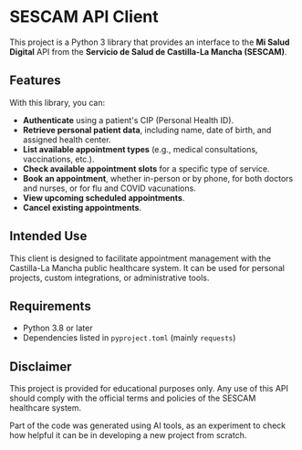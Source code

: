 # SESCAM API Client

This project is a Python 3 library that provides an interface to the **Mi Salud Digital** API from the **Servicio de Salud de Castilla-La Mancha (SESCAM)**.

## Features

With this library, you can:

- **Authenticate** using a patient's CIP (Personal Health ID).
- **Retrieve personal patient data**, including name, date of birth, and assigned health center.
- **List available appointment types** (e.g., medical consultations, vaccinations, etc.).
- **Check available appointment slots** for a specific type of service.
- **Book an appointment**, whether in-person or by phone, for both doctors and nurses, or for flu and COVID vacunations.
- **View upcoming scheduled appointments**.
- **Cancel existing appointments**.

## Intended Use

This client is designed to facilitate appointment management with the Castilla-La Mancha public healthcare system. It can be used for personal projects, custom integrations, or administrative tools.

## Requirements

- Python 3.8 or later
- Dependencies listed in `pyproject.toml` (mainly `requests`)

## Disclaimer

This project is provided for educational purposes only. Any use of this API should comply with the official terms and policies of the SESCAM healthcare system.

Part of the code was generated using AI tools, as an
experiment to check how helpful it can be in developing
a new project from scratch.
